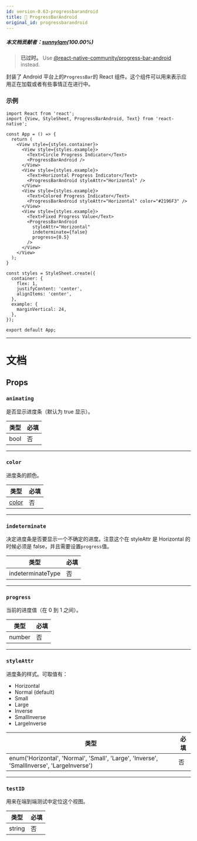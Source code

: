 ```yaml
---
id: version-0.63-progressbarandroid
title: 🚧 ProgressBarAndroid
original_id: progressbarandroid
---
```


##### 本文档贡献者：[sunnylqm](https://github.com/search?q=sunnylqm%40qq.com+in%3Aemail&type=Users)(100.00%)

> **已过时。** Use [@react-native-community/progress-bar-android](https://github.com/react-native-community/progress-bar-android) instead.

封装了 Android 平台上的`ProgressBar`的 React 组件。这个组件可以用来表示应用正在加载或者有些事情正在进行中。

### 示例

```SnackPlayer name=ProgressBarAndroid&supportedPlatforms=android
import React from 'react';
import {View, StyleSheet, ProgressBarAndroid, Text} from 'react-native';

const App = () => {
  return (
    <View style={styles.container}>
      <View style={styles.example}>
        <Text>Circle Progress Indicator</Text>
        <ProgressBarAndroid />
      </View>
      <View style={styles.example}>
        <Text>Horizontal Progress Indicator</Text>
        <ProgressBarAndroid styleAttr="Horizontal" />
      </View>
      <View style={styles.example}>
        <Text>Colored Progress Indicator</Text>
        <ProgressBarAndroid styleAttr="Horizontal" color="#2196F3" />
      </View>
      <View style={styles.example}>
        <Text>Fixed Progress Value</Text>
        <ProgressBarAndroid
          styleAttr="Horizontal"
          indeterminate={false}
          progress={0.5}
        />
      </View>
    </View>
  );
}

const styles = StyleSheet.create({
  container: {
    flex: 1,
    justifyContent: 'center',
    alignItems: 'center',
  },
  example: {
    marginVertical: 24,
  },
});

export default App;
```

---

# 文档

## Props

### `animating`

是否显示进度条（默认为 true 显示）。

| 类型 | 必填 |
| ---- | ---- |
| bool | 否   |

---

### `color`

进度条的颜色。

| 类型               | 必填 |
| ------------------ | ---- |
| [color](colors.md) | 否   |

---

### `indeterminate`

决定进度条是否要显示一个不确定的进度。注意这个在 styleAttr 是 Horizontal 的时候必须是 false，并且需要设置`progress`值。

| 类型              | 必填 |
| ----------------- | ---- |
| indeterminateType | 否   |

---

### `progress`

当前的进度值（在 0 到 1 之间）。

| 类型   | 必填 |
| ------ | ---- |
| number | 否   |

---

### `styleAttr`

进度条的样式。可取值有：

- Horizontal
- Normal (default)
- Small
- Large
- Inverse
- SmallInverse
- LargeInverse

| 类型                                                                                      | 必填 |
| ----------------------------------------------------------------------------------------- | ---- |
| enum('Horizontal', 'Normal', 'Small', 'Large', 'Inverse', 'SmallInverse', 'LargeInverse') | 否   |

---

### `testID`

用来在端到端测试中定位这个视图。

| 类型   | 必填 |
| ------ | ---- |
| string | 否   |
